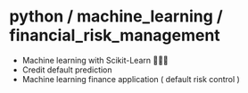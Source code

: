 # python / machine_learning / financial_risk_management
- Machine learning with Scikit-Learn 👨🏻‍💻
- Credit default prediction
- Machine learning finance application ( default risk control )
